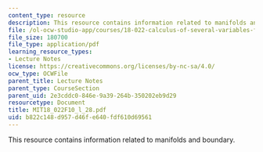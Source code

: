 ```yaml
---
content_type: resource
description: This resource contains information related to manifolds and boundary.
file: /ol-ocw-studio-app/courses/18-022-calculus-of-several-variables-fall-2010/b822c148d957d46fe640fdf610d69561_MIT18_022F10_l_28.pdf
file_size: 180700
file_type: application/pdf
learning_resource_types:
- Lecture Notes
license: https://creativecommons.org/licenses/by-nc-sa/4.0/
ocw_type: OCWFile
parent_title: Lecture Notes
parent_type: CourseSection
parent_uid: 2e3cddc0-846e-9a39-264b-350202eb9d29
resourcetype: Document
title: MIT18_022F10_l_28.pdf
uid: b822c148-d957-d46f-e640-fdf610d69561
---
```

This resource contains information related to manifolds and boundary.